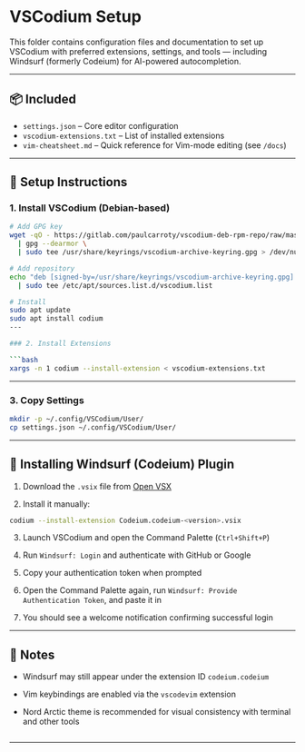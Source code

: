 # VSCodium Setup

This folder contains configuration files and documentation to set up VSCodium with preferred extensions, settings, and tools — including Windsurf (formerly Codeium) for AI-powered autocompletion.

---

## 📦 Included

- `settings.json` – Core editor configuration
- `vscodium-extensions.txt` – List of installed extensions
- `vim-cheatsheet.md` – Quick reference for Vim-mode editing (see `/docs`)

---

## 🚀 Setup Instructions

### 1. Install VSCodium (Debian-based)

```bash
# Add GPG key
wget -qO - https://gitlab.com/paulcarroty/vscodium-deb-rpm-repo/raw/master/pub.gpg \
  | gpg --dearmor \
  | sudo tee /usr/share/keyrings/vscodium-archive-keyring.gpg > /dev/null

# Add repository
echo "deb [signed-by=/usr/share/keyrings/vscodium-archive-keyring.gpg] https://download.vscodium.com/debs vscodium main" \
  | sudo tee /etc/apt/sources.list.d/vscodium.list

# Install
sudo apt update
sudo apt install codium
---

### 2. Install Extensions

```bash
xargs -n 1 codium --install-extension < vscodium-extensions.txt
```

---

### 3. Copy Settings

```bash
mkdir -p ~/.config/VSCodium/User/
cp settings.json ~/.config/VSCodium/User/
```

---

## 🤖 Installing Windsurf (Codeium) Plugin

1. Download the `.vsix` file from [Open VSX](https://open-vsx.org/extension/Codeium/codeium)

2. Install it manually:

```bash
codium --install-extension Codeium.codeium-<version>.vsix
```

3. Launch VSCodium and open the Command Palette (`Ctrl+Shift+P`)

4. Run `Windsurf: Login` and authenticate with GitHub or Google

5. Copy your authentication token when prompted

6. Open the Command Palette again, run `Windsurf: Provide Authentication Token`, and paste it in

7. You should see a welcome notification confirming successful login

---

## 📘 Notes

- Windsurf may still appear under the extension ID `codeium.codeium`
- Vim keybindings are enabled via the `vscodevim` extension
- Nord Arctic theme is recommended for visual consistency with terminal and other tools
  
  ```
  
  ```

---
